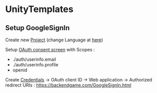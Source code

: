 # UnityTemplates

## Setup GoogleSignIn

Create new [Project](https://console.cloud.google.com/projectcreate) (change Language at [here](https://myaccount.google.com/language))

Setup [OAuth consent screen](https://console.cloud.google.com/apis/credentials/consent) with Scopes :
 - ./auth/userinfo.email
 - ./auth/userinfo.profile
 - openid

Create [Credentials](https://console.cloud.google.com/apis/credentials) → OAuth client ID  → Web application  → Authorized redirect URIs : https://backendgame.com/GoogleSignIn.html
